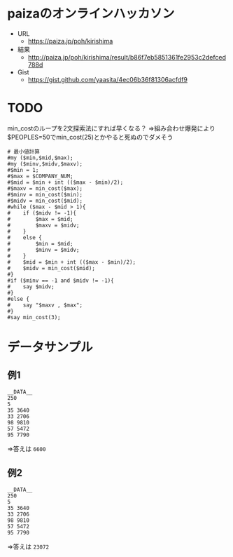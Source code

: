 # paizaのオンラインハッカソン

+ URL
    + https://paiza.jp/poh/kirishima
+ 結果
    + http://paiza.jp/poh/kirishima/result/b86f7eb5851361fe2953c2defced788d
+ Gist
    + https://gist.github.com/yaasita/4ec06b36f81306acfdf9

# TODO

min_costのループを2文探索法にすれば早くなる？
⇒組み合わせ爆発により$PEOPLES=50でmin_cost(25)とかやると死ぬのでダメそう

    # 最小値計算
    #my ($min,$mid,$max);
    #my ($minv,$midv,$maxv);
    #$min = 1;
    #$max = $COMPANY_NUM;
    #$mid = $min + int (($max - $min)/2);
    #$maxv = min_cost($max);
    #$minv = min_cost($min);
    #$midv = min_cost($mid);
    #while ($max - $mid > 1){
    #    if ($midv != -1){
    #        $max = $mid;
    #        $maxv = $midv;
    #    }
    #    else {
    #        $min = $mid;
    #        $minv = $midv;
    #    }
    #    $mid = $min + int (($max - $min)/2);
    #    $midv = min_cost($mid);
    #}
    #if ($minv == -1 and $midv != -1){
    #    say $midv;
    #}
    #else {
    #    say "$maxv , $max";
    #}
    #say min_cost(3);

# データサンプル

## 例1

    __DATA__
    250
    5
    35 3640
    33 2706
    98 9810
    57 5472
    95 7790 

⇒答えは `6600`

## 例2

    __DATA__
    250
    5
    35 3640
    33 2706
    98 9810
    57 5472
    95 7790 

⇒答えは `23072`
